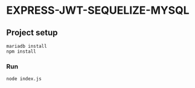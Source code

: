 # EXPRESS-JWT-SEQUELIZE-MYSQL

## Project setup
```
mariadb install
npm install
```

### Run
```
node index.js
```